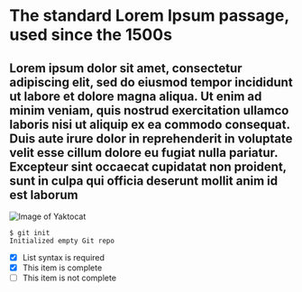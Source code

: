 # The standard Lorem Ipsum passage, used since the 1500s
## Lorem ipsum dolor sit amet, consectetur adipiscing elit, sed do eiusmod tempor incididunt ut labore et dolore magna aliqua. Ut enim ad minim veniam, quis nostrud exercitation ullamco laboris nisi ut aliquip ex ea commodo consequat. Duis aute irure dolor in reprehenderit in voluptate velit esse cillum dolore eu fugiat nulla pariatur. Excepteur sint occaecat cupidatat non proident, sunt in culpa qui officia deserunt mollit anim id est laborum ##

![Image of Yaktocat](https://octodex.github.com/images/yaktocat.png)

```
$ git init
Initialized empty Git repo
```
- [x] List syntax is required
- [x] This item is complete
- [ ] This item is not complete
